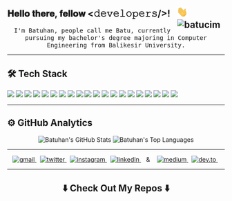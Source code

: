 <div>
  <h2> 𝐇𝐞𝐥𝐥𝐨 𝐭𝐡𝐞𝐫𝐞, 𝐟𝐞𝐥𝐥𝐨𝐰 <𝚍𝚎𝚟𝚎𝚕𝚘𝚙𝚎𝚛𝚜/>! &nbsp; <img src="https://github.com/ABSphreak/ABSphreak/blob/master/gifs/Hi.gif" width="25px">&nbsp;&nbsp;&nbsp;&nbsp;&nbsp;&nbsp; <img align = "right" width="110" height="22" src ="https://komarev.com/ghpvc/?username=batucimenn" alt="batucimenn Profile Views"/></h2>
</div>
<p align="center">
  <samp>I'm Batuhan, people call me Batu, currently pursuing my bachelor's degree majoring in Computer Engineering from Balikesir University.</samp>
</p>
<hr>
<h2>🛠 Tech Stack </h2>
<p>
  <img src="https://img.shields.io/badge/-java-E34A86?style=plastic-square&logo=java"/>
  <img src="https://img.shields.io/badge/-C#-E34A86?style=plastic-square&logo=c-sharp"/>
  <img src="https://img.shields.io/badge/-Python-E34A86?style=plastic-square&logo=python"/>
  <img src="https://img.shields.io/badge/-Jupyter Notebook-E34A86?style=plastic-square&logo=jupyter"/>
  
  <img src="https://img.shields.io/badge/-HTML5-E34F26?style=plastic-square&logo=html5&logoColor=white"/>
  <img src="https://img.shields.io/badge/-CSS3-1572B6?style=plastic-square&logo=css3&logoColor=white"/>
  <img src="https://img.shields.io/badge/-PHP-1572B6?style=plastic-square&logo=php&logoColor=white"/>
  <img src="https://img.shields.io/badge/-Bootstrap-563D7C?style=plastic-square&logo=bootstrap"/> 
  
  <img src="https://img.shields.io/badge/-Git-F44D27?style=plastic-square&logo=git&logoColor=white"/>
  <img src="https://img.shields.io/badge/-Github-181717?style=plastic-square&logo=github&logoColor=white"/>
  
  <img src="https://img.shields.io/badge/-MongoDB-black?style=plastic-square&logo=mongodb"/>
  <img src="https://img.shields.io/badge/-MySQL-F29111?style=plastic-square&logo=mysql&logoColor=white"/> 
  
  <img src="https://img.shields.io/badge/-xampp-641A77?style=plastic&logo=xampp&logoColor=white"/>
  
  <img src="https://img.shields.io/badge/-Visual Studio-641A77?style=plastic&logo=visual-studio&logoColor=white"/>
  <img src="https://img.shields.io/badge/-Anaconda-641A77?style=plastic&logo=anaconda&logoColor=white"/>
  <img src="https://img.shields.io/badge/-Eclipse-641A77?style=plastic&logo=eclipse&logoColor=white"/>  
  <img src="https://img.shields.io/badge/-Arduino-641A77?style=plastic&logo=arduino&logoColor=white"/>
  
  <img src="https://img.shields.io/badge/Microsoft%20Azure-232F7E?style=plastic-square&logo=microsoft-azure"/> 
  
 
  <img src="https://img.shields.io/badge/-Debian-A80030?style=plastic-square&logo=debian&logoColor=white"/> 
  <img src="https://img.shields.io/badge/-Linux-000?&logo=Linux&logoColor=FCC624"/> 
  
</p> 
<hr>
<h2>⚙️ GitHub Analytics</h2> 
<p align = "center">
  <img src ="https://github-readme-stats.vercel.app/api?username=batucimenn&hide_border=true&show_icons=true&count_private=true&line_height=27&hide=issues,contribs" alt="Batuhan's GitHub Stats"/>
  <img src="https://github-readme-stats.vercel.app/api/top-langs/?username=batucimenn&hide_border=true&show_icons=true&langs_count=3" alt="Batuhan's Top Languages"/>   
</p>    
<hr>
<p align="center">
  <a href="mailto:batu.cimenn@gmail.com?subject=Hello, From Github" target="_blank">
    <img src="https://img.shields.io/badge/gmail-%23D14836.svg?&style=for-the-badge&logo=gmail&logoColor=white&color=D4493E" alt="gmail" />
  </a>&nbsp;
  <a href="https://twitter.com/batu_cimenn" target="_blank">
    <img src="https://img.shields.io/badge/twitter-%231DA1F2.svg?&style=for-the-badge&logo=twitter&logoColor=white&color=1DA1F2" alt="twitter"/>
  </a>&nbsp;
  <a href="https://instagram.com/batu.cimenn" target="_blank">
    <img src="https://img.shields.io/badge/instagram-%23E4405F.svg?&style=for-the-badge&logo=instagram&logoColor=white&color=D62E70" alt="instagram"/>
  </a>&nbsp;
  <a href="https://www.linkedin.com/in/batucimenn" target="_blank">
    <img src="https://img.shields.io/badge/linkedin-%230077B5.svg?&style=for-the-badge&logo=linkedin&logoColor=white&color=0A66C2" alt="linkedIn"/>
  </a>&nbsp;&nbsp; & &nbsp;&nbsp;
  <a href="https://medium.com/@batu.cimenn" target="_blank">
    <img src="https://img.shields.io/badge/medium-%2312100E.svg?&style=for-the-badge&logo=medium&logoColor=white&color=grey" alt="medium"/>
  </a>&nbsp;                                            
  <a href="https://dev.to/ileriayo" target="_blank">
    <img src="https://img.shields.io/badge/dev.to-%2312100E.svg?&style=for-the-badge&logo=dev.to&logoColor=white&color=black" alt="dev.to" /> 
  </a>&nbsp; 
</p>
<hr>
<h2  align="center"> ⬇️ Check Out My Repos ⬇️</h2>
